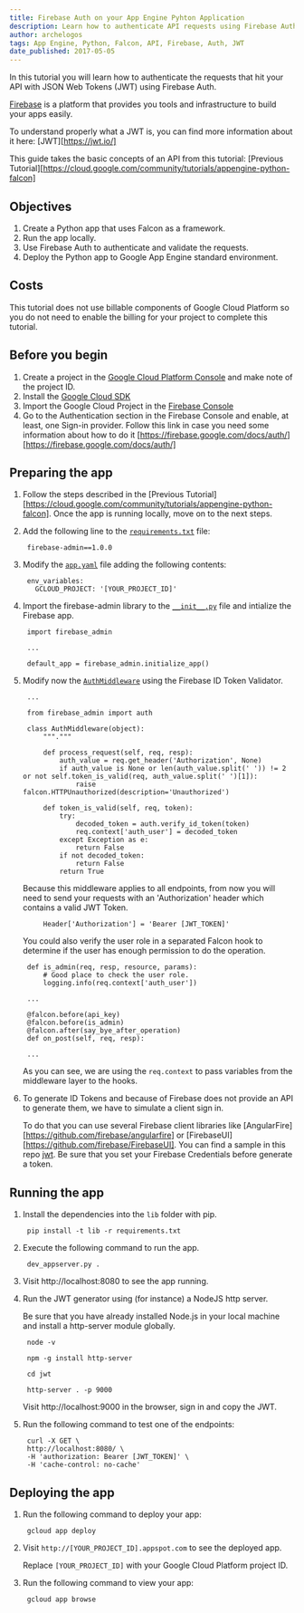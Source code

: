 ```yaml
---
title: Firebase Auth on your App Engine Pyhton Application
description: Learn how to authenticate API requests using Firebase Auth on App Engine
author: archelogos
tags: App Engine, Python, Falcon, API, Firebase, Auth, JWT
date_published: 2017-05-05
---
```

In this tutorial you will learn how to authenticate the requests that hit your API with JSON Web Tokens (JWT) using
Firebase Auth.

[Firebase][Firebase] is a platform that provides you tools and infrastructure to build your apps easily.

To understand properly what a JWT is, you can find more information about it here: [JWT][https://jwt.io/]

This guide takes the basic concepts of an API from this tutorial: [Previous Tutorial][https://cloud.google.com/community/tutorials/appengine-python-falcon]

[Firebase]: https://firebase.google.com/

## Objectives

1. Create a Python app that uses Falcon as a framework.
2. Run the app locally.
3. Use Firebase Auth to authenticate and validate the requests.
4. Deploy the Python app to Google App Engine standard environment.

## Costs

This tutorial does not use billable components of Google Cloud Platform so
you do not need to enable the billing for your project to complete this tutorial.

## Before you begin

1.  Create a project in the [Google Cloud Platform Console](https://console.cloud.google.com/) and make note of the project ID.
2.  Install the [Google Cloud SDK](https://cloud.google.com/sdk/)
3.  Import the Google Cloud Project in the [Firebase Console](https://console.firebase.google.com/)
4.  Go to the Authentication section in the Firebase Console and enable, at least, one Sign-in provider. Follow this link
in case you need some information about how to do it [https://firebase.google.com/docs/auth/][https://firebase.google.com/docs/auth/]

## Preparing the app

1. Follow the steps described in the [Previous Tutorial][https://cloud.google.com/community/tutorials/appengine-python-falcon]. Once the app is running locally, move on to the next steps.

2. Add the following line to the [`requirements.txt`][requirements] file:

        firebase-admin==1.0.0

3. Modify the [`app.yaml`][app] file adding the following contents:

        env_variables:
          GCLOUD_PROJECT: '[YOUR_PROJECT_ID]'

4. Import the firebase-admin library to the [`__init__.py`][init] file and intialize the Firebase app.


        import firebase_admin

        ...

        default_app = firebase_admin.initialize_app()

5. Modify now the [```AuthMiddleware```][middleware] using the Firebase ID Token Validator.

        ...

        from firebase_admin import auth

        class AuthMiddleware(object):
            """."""

            def process_request(self, req, resp):
                auth_value = req.get_header('Authorization', None)
                if auth_value is None or len(auth_value.split(' ')) != 2 or not self.token_is_valid(req, auth_value.split(' ')[1]):
                    raise falcon.HTTPUnauthorized(description='Unauthorized')

            def token_is_valid(self, req, token):
                try:
                    decoded_token = auth.verify_id_token(token)
                    req.context['auth_user'] = decoded_token
                except Exception as e:
                    return False
                if not decoded_token:
                    return False
                return True   

    Because this middleware applies to all endpoints, from now you will need to send your requests with
    an 'Authorization' header which contains a valid JWT Token.

            Header['Authorization'] = 'Bearer [JWT_TOKEN]'

    You could also verify the user role in a separated Falcon hook to determine if the user has enough permission to do
    the operation.

        def is_admin(req, resp, resource, params):
            # Good place to check the user role.
            logging.info(req.context['auth_user'])

        ...

        @falcon.before(api_key)
        @falcon.before(is_admin)
        @falcon.after(say_bye_after_operation)
        def on_post(self, req, resp):

        ...

    As you can see, we are using the ```req.context``` to pass variables from the middleware layer
    to the hooks.        

6. To generate ID Tokens and because of Firebase does not provide an API to generate them,
   we have to simulate a client sign in.

   To do that you can use several Firebase client libraries like [AngularFire][https://github.com/firebase/angularfire]
   or [FirebaseUI][https://github.com/firebase/FirebaseUI].
   You can find a sample in this repo [jwt][jwt]. Be sure that you set your Firebase Credentials before generate
   a token.

## Running the app

1. Install the dependencies into the `lib` folder with pip.

        pip install -t lib -r requirements.txt

2. Execute the following command to run the app.

        dev_appserver.py .

3. Visit http://localhost:8080 to see the app running.

4. Run the JWT generator using (for instance) a NodeJS http server.

   Be sure that you have already installed Node.js in your local machine and
   install a http-server module globally.

        node -v

        npm -g install http-server

        cd jwt

        http-server . -p 9000

   Visit http://localhost:9000 in the browser, sign in and copy the JWT.

4. Run the following command to test one of the endpoints:

        curl -X GET \
        http://localhost:8080/ \
        -H 'authorization: Bearer [JWT_TOKEN]' \
        -H 'cache-control: no-cache'

## Deploying the app

1. Run the following command to deploy your app:

        gcloud app deploy

2. Visit `http://[YOUR_PROJECT_ID].appspot.com` to see the deployed app.

    Replace `[YOUR_PROJECT_ID]` with your Google Cloud Platform project ID.

3. Run the following command to view your app:

        gcloud app browse

[requirements]: https://github.com/GoogleCloudPlatform/community/tree/master/tutorials/appengine-python-api-firebase-auth/requirements.txt
[app]: https://github.com/GoogleCloudPlatform/community/tree/master/tutorials/appengine-python-api-firebase-auth/app.yaml
[init]: https://github.com/GoogleCloudPlatform/community/tree/master/tutorials/appengine-python-api-firebase-auth/api/__init__.py
[middleware]: https://github.com/GoogleCloudPlatform/community/tree/master/tutorials/appengine-python-api-firebase-auth/api/middleware.py
[jwt]: https://github.com/GoogleCloudPlatform/community/tree/master/tutorials/appengine-python-api-firebase-auth/jwt
